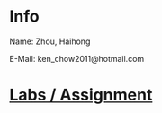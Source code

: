 <h1>Info</h1>
<p>Name: Zhou, Haihong</p>
<p>E-Mail: ken_chow2011@hotmail.com</p>
<h1><a href="https://ken59760.github.io/lab">Labs / Assignment</a></h1>
